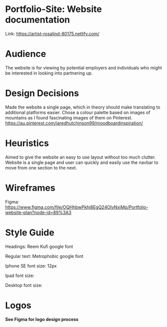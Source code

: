 # Portfolio-Site: Website documentation

Link: https://artist-rosalind-80175.netlify.com/

# Audience
The website is for viewing by potential employers and individuals who might be interested in looking into partnering up.

# Design Decisions
Made the website a single page, which in theory should make translating to additional platforms easier.
Chose a colour palette based on images of mountains as I found fascinating images of them on Pinterest.
https://au.pinterest.com/jaredhutchinson99/moodboardinspiration/

# Heuristics
Aimed to give the website an easy to use layout without too much clutter.
Website is a single page and user can quickly and easily use the navbar to move from one section to the next.

# Wireframes
Figma: 
https://www.figma.com/file/OQHhbwPkhi8EgQ24OlyNxjMp/Portfolio-website-plan?node-id=89%3A3

# Style Guide
Headings: Reem Kufi google font

Regular text: Metrophobic google font

Iphone SE font size: 12px

Ipad font size:

Desktop font size: 

# Logos
**See Figma for logo design process**
